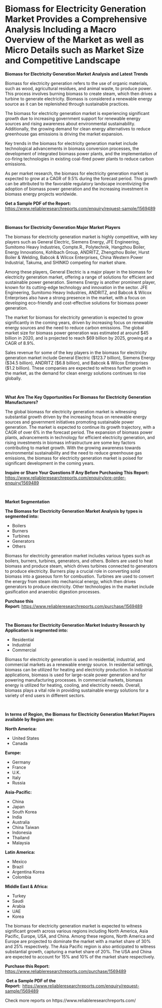 <p><h1>Biomass for Electricity Generation Market Provides a Comprehensive Analysis Including a Macro Overview of the Market as well as Micro Details such as Market Size and Competitive Landscape</h1></p><p><strong>Biomass for Electricity Generation Market Analysis and Latest Trends</strong></p>
<p><p>Biomass for electricity generation refers to the use of organic materials, such as wood, agricultural residues, and animal waste, to produce power. This process involves burning biomass to create steam, which then drives a turbine to generate electricity. Biomass is considered a renewable energy source as it can be replenished through sustainable practices.</p><p>The biomass for electricity generation market is experiencing significant growth due to increasing government support for renewable energy sources and rising awareness about environmental sustainability. Additionally, the growing demand for clean energy alternatives to reduce greenhouse gas emissions is driving the market expansion.</p><p>Key trends in the biomass for electricity generation market include technological advancements in biomass conversion processes, the development of integrated biomass power plants, and the implementation of co-firing technologies in existing coal-fired power plants to reduce carbon emissions.</p><p>As per market research, the biomass for electricity generation market is expected to grow at a CAGR of 9.5% during the forecast period. This growth can be attributed to the favorable regulatory landscape incentivizing the adoption of biomass power generation and the increasing investment in biomass energy projects worldwide.</p></p>
<p><strong>Get a Sample PDF of the Report:&nbsp;</strong> <a href="https://www.reliableresearchreports.com/enquiry/request-sample/1569489">https://www.reliableresearchreports.com/enquiry/request-sample/1569489</a></p>
<p>&nbsp;</p>
<p><strong>Biomass for Electricity Generation Major Market Players</strong></p>
<p><p>The biomass for electricity generation market is highly competitive, with key players such as General Electric, Siemens Energy, JFE Engineering, Sumitomo Heavy Industries, Compte.R., Polytechnik, Hangzhou Boiler, Energy Innovations, Kohlbach Group, ANDRITZ, Zhengzhou Boiler, Hurst Boiler & Welding, Babcok & Wilcox Enterprises, China Western Power Industrial, Takuma, and SHINKO competing for market share.</p><p>Among these players, General Electric is a major player in the biomass for electricity generation market, offering a range of solutions for efficient and sustainable power generation. Siemens Energy is another prominent player, known for its cutting-edge technology and innovation in the sector. JFE Engineering, Sumitomo Heavy Industries, ANDRITZ, and Babcok & Wilcox Enterprises also have a strong presence in the market, with a focus on developing eco-friendly and cost-effective solutions for biomass power generation.</p><p>The market for biomass for electricity generation is expected to grow significantly in the coming years, driven by increasing focus on renewable energy sources and the need to reduce carbon emissions. The global market size for biomass power generation was estimated at around $45 billion in 2020, and is projected to reach $69 billion by 2025, growing at a CAGR of 8.9%.</p><p>Sales revenue for some of the key players in the biomass for electricity generation market include General Electric ($123.7 billion), Siemens Energy ($34.5 billion), ANDRITZ ($6.8 billion), and Babcok & Wilcox Enterprises ($1.2 billion). These companies are expected to witness further growth in the market, as the demand for clean energy solutions continues to rise globally.</p></p>
<p>&nbsp;</p>
<p><strong>What Are The Key Opportunities For Biomass for Electricity Generation Manufacturers?</strong></p>
<p><p>The global biomass for electricity generation market is witnessing substantial growth driven by the increasing focus on renewable energy sources and government initiatives promoting sustainable power generation. The market is expected to continue its growth trajectory, with a CAGR of over 6% in the forecast period. The expansion of biomass power plants, advancements in technology for efficient electricity generation, and rising investments in biomass infrastructure are some key factors contributing to market growth. With the growing awareness towards environmental sustainability and the need to reduce greenhouse gas emissions, the biomass for electricity generation market is poised for significant development in the coming years.</p></p>
<p><strong>Inquire or Share Your Questions If Any Before Purchasing This Report:</strong> <a href="https://www.reliableresearchreports.com/enquiry/pre-order-enquiry/1569489">https://www.reliableresearchreports.com/enquiry/pre-order-enquiry/1569489</a></p>
<p>&nbsp;</p>
<p><strong>Market Segmentation</strong></p>
<p><strong>The Biomass for Electricity Generation Market Analysis by types is segmented into:</strong></p>
<p><ul><li>Boilers</li><li>Burners</li><li>Turbines</li><li>Generators</li><li>Others</li></ul></p>
<p><p>Biomass for electricity generation market includes various types such as boilers, burners, turbines, generators, and others. Boilers are used to heat biomass and produce steam, which drives turbines connected to generators to produce electricity. Burners play a crucial role in converting solid biomass into a gaseous form for combustion. Turbines are used to convert the energy from steam into mechanical energy, which then drives generators to produce electricity. Other technologies in the market include gasification and anaerobic digestion processes.</p></p>
<p><strong>Purchase this Report:&nbsp;</strong><a href="https://www.reliableresearchreports.com/purchase/1569489">https://www.reliableresearchreports.com/purchase/1569489</a></p>
<p>&nbsp;</p>
<p><strong>The Biomass for Electricity Generation Market Industry Research by Application is segmented into:</strong></p>
<p><ul><li>Residential</li><li>Industrial</li><li>Commercial</li></ul></p>
<p><p>Biomass for electricity generation is used in residential, industrial, and commercial markets as a renewable energy source. In residential settings, biomass can be utilized for heating and electricity production. In industrial applications, biomass is used for large-scale power generation and for powering manufacturing processes. In commercial markets, biomass energy is utilized for heating, cooling, and electricity needs. Overall, biomass plays a vital role in providing sustainable energy solutions for a variety of end users in different sectors.</p></p>
<p>&nbsp;</p>
<p><strong>In terms of Region, the Biomass for Electricity Generation Market Players available by Region are:</strong></p>
<p>
    <p> <strong> North America: </strong>
        <ul>
            <li>United States</li>
            <li>Canada</li>
        </ul>
        </p> 
    <p> <strong> Europe: </strong>
        <ul>
            <li>Germany</li>
            <li>France</li>
            <li>U.K.</li>
            <li>Italy</li>
            <li>Russia</li>
        </ul>
        </p> 
    <p> <strong> Asia-Pacific: </strong>
        <ul>
            <li>China</li>
            <li>Japan</li>
            <li>South Korea</li>
            <li>India</li>
            <li>Australia</li>
            <li>China Taiwan</li>
            <li>Indonesia</li>
            <li>Thailand</li>
            <li>Malaysia</li>
        </ul>
        </p> 
    <p> <strong> Latin America: </strong>
        <ul>
            <li>Mexico</li>
            <li>Brazil</li>
            <li>Argentina Korea</li>
            <li>Colombia</li>
        </ul>
        </p> 
    <p> <strong> Middle East & Africa: </strong>
        <ul>
            <li>Turkey</li>
            <li>Saudi</li>
            <li>Arabia</li>
            <li>UAE</li>
            <li>Korea</li>
        </ul>
    </p>
    </p>
<p><p>The biomass for electricity generation market is expected to witness significant growth across various regions including North America, Asia Pacific, Europe, USA, and China. Among these regions, North America and Europe are projected to dominate the market with a market share of 30% and 25% respectively. The Asia Pacific region is also anticipated to witness substantial growth, capturing a market share of 20%. The USA and China are expected to account for 15% and 10% of the market share respectively.</p></p>
<p><strong>Purchase this Report: </strong><a href="https://www.reliableresearchreports.com/purchase/1569489">https://www.reliableresearchreports.com/purchase/1569489</a></p>
<p>&nbsp;<strong>Get a Sample PDF of the Report:&nbsp;&nbsp;</strong><a href="https://www.reliableresearchreports.com/enquiry/request-sample/1569489">https://www.reliableresearchreports.com/enquiry/request-sample/1569489</a></p>
<p><strong></strong></p>
<p>Check more reports on https://www.reliableresearchreports.com/</p>